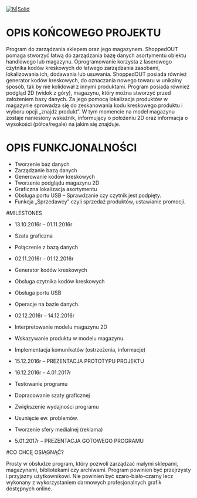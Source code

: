 [![N|Solid](https://i.imgsafe.org/0b5b4e3e19.png)](https://nodesource.com/products/nsolid)

# OPIS KOŃCOWEGO PROJEKTU

Program do zarządzania sklepem oraz jego magazynem.
ShoppedOUT pomaga stworzyć łatwą do zarządzania bazę danych asortymentu obiektu handlowego lub magazynu. 
Oprogramowanie korzysta z laserowego czytnika kodów kreskowych do łatwego zarządzania zasobami, lokalizowania ich, dodawania lub usuwania.
ShoppedOUT posiada również generator kodów kreskowych, do oznaczania nowego towaru w unikalny sposób, 
tak by nie kolidował z innymi produktami. 
Program posiada również podgląd 2D (widok z góry), magazynu, który można stworzyć przed założeniem bazy danych. 
Za jego pomocą lokalizacja produktów w magazynie sprowadza się do zeskanowania kodu kreskowego produktu i wyboru opcji „znajdź produkt”. 
W tym momencie na model magazynu zostaje naniesiony wskaźnik, informujący o położeniu 2D oraz informacja o wysokości (półce/regale)
na jakim się znajduje.

# OPIS FUNKCJONALNOŚCI

 - Tworzenie baz danych
 - Zarządzanie bazą danych
 - Generowanie kodów kreskowych 
 - Tworzenie podglądu magazynu 2D
 - Graficzna lokalizacja asortymentu
 - Obsługa portu USB – Sprawdzanie czy czytnik jest podpięty.
 - Funkcja „Sprzedawcy” czyli sprzedaż produktów, ustawianie promocji.
 
 #MILESTONES
 
 - 13.10.2016r – 01.11.2016r
  - Szata graficzna
  - Połączenie z bazą danych

 - 02.11.2016r – 01.12.2016r
  - Generator kodów kreskowych
  - Obsługa czytnika kodów kreskowych
  - Obsługa portu USB
  - Operacje na bazie danych.

 - 02.12.2016r – 14.12.2016r
  - Interpretowanie modelu magazynu 2D
  - Wskazywanie produktu w modelu magazynu.
  - Implementacja komunikatów (ostrzeżenia, informacje)

 - 15.12.2016r – PREZENTACJA PROTOTYPU PROJEKTU

 - 16.12.2016r – 4.01.2017r
  - Testowanie programu
  - Dopracowanie szaty graficznej
  - Zwiększenie wydajności programu
  - Usunięcie ew. problemów.
  - Tworzenie sfery medialnej (reklama)
  
 - 5.01.2017r – PREZENTACJA GOTOWEGO PROGRAMU
 
#CO CHCĘ OSIĄGNĄĆ?

Prosty w obsłudze program, który pozwoli zarządzać małymi sklepami, magazynami, bibliotekami czy archiwami. 
Program powinien być przejrzysty i przyjazny użytkownikowi. Nie powinien być szaro-biało-czarny lecz wykonany
z wykorzystaniem darmowych profesjonalnych grafik dostępnych online. 
